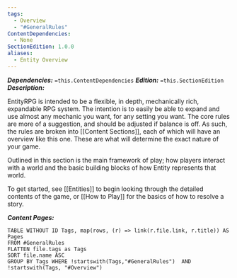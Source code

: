 ```yaml
---
tags:
  - Overview
  - "#GeneralRules"
ContentDependencies:
  - None
SectionEdition: 1.0.0
aliases:
  - Entity Overview
---
```

***Dependencies:*** `=this.ContentDependencies`
***Edition:*** `=this.SectionEdition`
***Description:***

EntityRPG  is intended to be a flexible, in depth, mechanically rich, expandable RPG system. The intention is to easily be able to expand and use almost any mechanic you want, for any setting you want. The core rules are more of a suggestion, and should be adjusted if balance is off. As such, the rules are broken into [[Content Sections]], each of which will have an overview like this one. These are what will determine the exact nature of your game.

Outlined in this section is the main framework of play; how players interact with a world and the basic building blocks of how Entity represents that world.

To get started, see [[Entities]] to begin looking through the detailed contents of the game, or [[How to Play]] for the basics of how to resolve a story.


***Content Pages:***
```dataview
TABLE WITHOUT ID Tags, map(rows, (r) => link(r.file.link, r.title)) AS Pages
FROM #GeneralRules
FLATTEN file.tags as Tags 
SORT file.name ASC
GROUP BY Tags WHERE !startswith(Tags,"#GeneralRules")  AND !startswith(Tags, "#Overview")
```